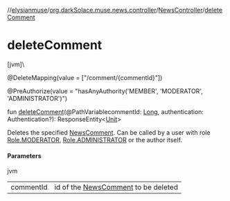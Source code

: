 //[elysianmuse](../../../index.md)/[org.darkSolace.muse.news.controller](../index.md)/[NewsController](index.md)/[deleteComment](delete-comment.md)

# deleteComment

[jvm]\

@DeleteMapping(value = [&quot;/comment/{commentId}&quot;])

@PreAuthorize(value = &quot;hasAnyAuthority('MEMBER', 'MODERATOR', 'ADMINISTRATOR')&quot;)

fun [deleteComment](delete-comment.md)(@PathVariablecommentId: [Long](https://kotlinlang.org/api/latest/jvm/stdlib/kotlin/-long/index.html), authentication: Authentication?): ResponseEntity&lt;[Unit](https://kotlinlang.org/api/latest/jvm/stdlib/kotlin/-unit/index.html)&gt;

Deletes the specified [NewsComment](../../org.darkSolace.muse.news.model/-news-comment/index.md). Can be called by a user with role [Role.MODERATOR](../../org.darkSolace.muse.user.model/-role/-m-o-d-e-r-a-t-o-r/index.md), [Role.ADMINISTRATOR](../../org.darkSolace.muse.user.model/-role/-a-d-m-i-n-i-s-t-r-a-t-o-r/index.md) or the author itself.

#### Parameters

jvm

| | |
|---|---|
| commentId | id of the [NewsComment](../../org.darkSolace.muse.news.model/-news-comment/index.md) to be deleted |
